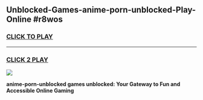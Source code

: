 
## Unblocked-Games-anime-porn-unblocked-Play-Online #r8wos
<h3>
<a href="https://news.freeplayer.one?title=anime-porn-unblocked&ref=3">CLICK TO PLAY</a></h3>
<hr>

<h3>
<a href="https://news.freeplayer.one?title=anime-porn-unblocked&ref=3">CLICK 2 PLAY</a>
  
</h3>

<a href="https://news.freeplayer.one?title=anime-porn-unblocked&ref=3"><img src="https://clearcache.store/games.png"></a>


**anime-porn-unblocked games unblocked: Your Gateway to Fun and Accessible Online Gaming**
